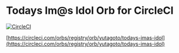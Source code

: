 # Todays Im@s Idol Orb for CircleCI

[![CircleCI](https://circleci.com/gh/YutaGoto/todays-imas-idol-orb.svg?style=svg)](https://circleci.com/gh/YutaGoto/todays-imas-idol-orb)

[https://circleci.com/orbs/registry/orb/yutagoto/todays-imas-idol](https://circleci.com/orbs/registry/orb/yutagoto/todays-imas-idol)
